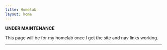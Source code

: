 ```yaml
---
title: Homelab
layout: home
---
```


**********UNDER MAINTENANCE**********

This page will be for my homelab once I get the site and nav links working.

----